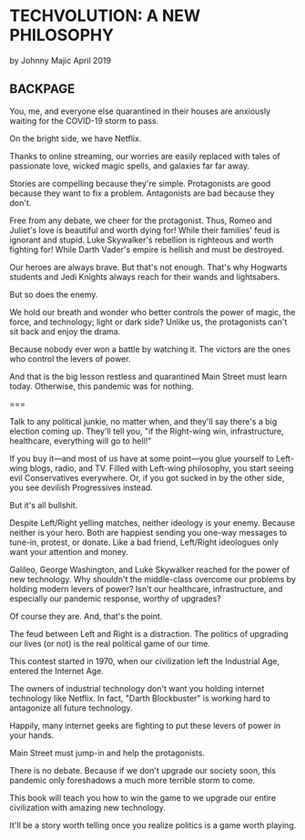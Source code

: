 # TECHVOLUTION: A NEW PHILOSOPHY

by Johnny Majic
April 2019

## BACKPAGE

You, me, and everyone else quarantined in their houses are anxiously waiting for the COVID-19 storm to pass.

On the bright side, we have Netflix.

Thanks to online streaming, our worries are easily replaced with tales of passionate love, wicked magic spells, and galaxies far far away.

Stories are compelling because they're simple. Protagonists are good because they want to fix a problem. Antagonists are bad because they don't.

Free from any debate, we cheer for the protagonist. Thus, Romeo and Juliet's love is beautiful and worth dying for! While their families' feud is ignorant and stupid. Luke Skywalker's rebellion is righteous and worth fighting for! While Darth Vader's empire is hellish and must be destroyed.

Our heroes are always brave. But that's not enough. That's why Hogwarts students and Jedi Knights always reach for their wands and lightsabers.

But so does the enemy.

We hold our breath and wonder who better controls the power of magic, the force, and technology; light or dark side? Unlike us, the protagonists can't sit back and enjoy the drama.

Because nobody ever won a battle by watching it. The victors are the ones who control the levers of power.

And that is the big lesson restless and quarantined Main Street must learn today. Otherwise, this pandemic was for nothing.

===

Talk to any political junkie, no matter when, and they'll say there's a big election coming up. They'll tell you, "if the Right-wing win, infrastructure, healthcare, everything will go to hell!"

If you buy it—and most of us have at some point—you glue yourself to Left-wing blogs, radio, and TV. Filled with Left-wing philosophy, you start seeing evil Conservatives everywhere. Or, if you got sucked in by the other side, you see devilish Progressives instead.

But it's all bullshit.

Despite Left/Right yelling matches, neither ideology is your enemy. Because neither is your hero. Both are happiest sending you one-way messages to tune-in, protest, or donate. Like a bad friend, Left/Right ideologues only want your attention and money.

Galileo, George Washington, and Luke Skywalker reached for the power of new technology. Why shouldn't the middle-class overcome our problems by holding modern levers of power? Isn't our healthcare, infrastructure, and especially our pandemic response, worthy of upgrades?

Of course they are. And, that's the point.

The feud between Left and Right is a distraction. The politics of upgrading our lives (or not) is the real political game of our time.

This contest started in 1970, when our civilization left the Industrial Age, entered the Internet Age.

The owners of industrial technology don't want you holding internet technology like Netflix. In fact, "Darth Blockbuster" is working hard to antagonize all future technology.

Happily, many internet geeks are fighting to put these levers of power in your hands.

Main Street must jump-in and help the protagonists.

There is no debate. Because if we don't upgrade our society soon, this pandemic only foreshadows a much more terrible storm to come.

This book will teach you how to win the game to we upgrade our entire civilization with amazing new technology.

It'll be a story worth telling once you realize politics is a game worth playing.
